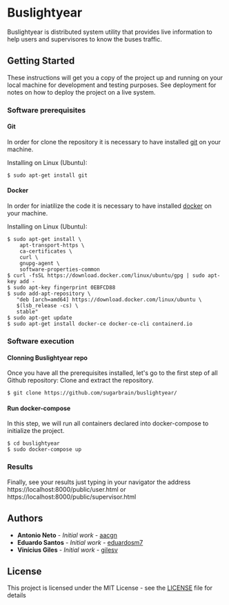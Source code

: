 # Buslightyear

Buslightyear is distributed system utility that provides live information to help users and supervisores to know the buses traffic.

## Getting Started

These instructions will get you a copy of the project up and running on your local machine for development and testing purposes. See deployment for notes on how to deploy the project on a live system.

### Software prerequisites

#### Git

In order for clone the repository it is necessary to have installed [git](https://git-scm.com/) on your machine.

Installing on Linux (Ubuntu):
```
$ sudo apt-get install git
```
#### Docker

In order for iniatilize the code it is necessary to have installed [docker](https://www.docker.com/) on your machine.

Installing on Linux (Ubuntu):
```
$ sudo apt-get install \
    apt-transport-https \
    ca-certificates \
    curl \
    gnupg-agent \
    software-properties-common
$ curl -fsSL https://download.docker.com/linux/ubuntu/gpg | sudo apt-key add -
$ sudo apt-key fingerprint 0EBFCD88
$ sudo add-apt-repository \
   "deb [arch=amd64] https://download.docker.com/linux/ubuntu \
   $(lsb_release -cs) \
   stable"
$ sudo apt-get update
$ sudo apt-get install docker-ce docker-ce-cli containerd.io
```

### Software execution

#### Clonning Buslightyear repo

Once you have all the prerequisites installed, let's go to the first step of all Github repository: Clone and extract the repository.

```
$ git clone https://github.com/sugarbrain/buslightyear/
```

#### Run docker-compose

In this step, we will run all containers declared into docker-compose to initialize the project.

```
$ cd buslightyear
$ sudo docker-compose up
```

### Results

Finally, see your results just typing in your navigator the address https://localhost:8000/public/user.html or https://localhost:8000/public/supervisor.html

## Authors

* **Antonio Neto** - *Initial work* - [aacgn](https://github.com/aacgn)
* **Eduardo Santos** - *Initial work* - [eduardosm7](https://github.com/eduardosm7)
* **Vinícius Giles** - *Initial work* - [gilesv](https://github.com/gilesv)

## License

This project is licensed under the MIT License - see the [LICENSE](LICENSE) file for details
